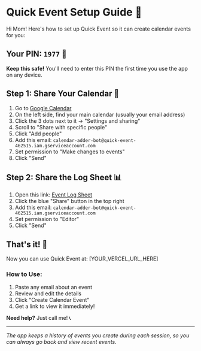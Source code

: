 # Quick Event Setup Guide 📅

Hi Mom! Here's how to set up Quick Event so it can create calendar events for you:

## Your PIN: `1977` 🔐
**Keep this safe!** You'll need to enter this PIN the first time you use the app on any device.

## Step 1: Share Your Calendar 📅

1. Go to [Google Calendar](https://calendar.google.com)
2. On the left side, find your main calendar (usually your email address)
3. Click the 3 dots next to it → "Settings and sharing"
4. Scroll to "Share with specific people"
5. Click "Add people"
6. Add this email: `calendar-adder-bot@quick-event-462515.iam.gserviceaccount.com`
7. Set permission to "Make changes to events"
8. Click "Send"

## Step 2: Share the Log Sheet 📊

1. Open this link: [Event Log Sheet](https://docs.google.com/spreadsheets/d/15j4G71D6y9N7n_0uXoivbiyKAg76FwVK5WFmUFvErlk/edit)
2. Click the blue "Share" button in the top right
3. Add this email: `calendar-adder-bot@quick-event-462515.iam.gserviceaccount.com`
4. Set permission to "Editor"
5. Click "Send"

## That's it! 🎉

Now you can use Quick Event at: [YOUR_VERCEL_URL_HERE]

### How to Use:
1. Paste any email about an event
2. Review and edit the details
3. Click "Create Calendar Event"
4. Get a link to view it immediately!

**Need help?** Just call me! 📞

---
*The app keeps a history of events you create during each session, so you can always go back and view recent events.* 